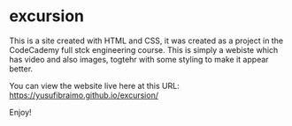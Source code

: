 # excursion
This is a site created with HTML and CSS, it was created as a project in the CodeCademy full stck engineering course. This is simply a webiste which has video and also images, togtehr with some styling to make it appear better. 

You can view the website live here at this URL: 
https://yusufibraimo.github.io/excursion/

Enjoy!
